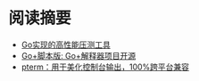 # 阅读摘要

* [Go实现的高性能压测工具](https://github.com/ddosify/ddosify)
* [Go+脚本版: Go+解释器项目开源](https://github.com/goplus/igop)
* [pterm：用于美化控制台输出，100%跨平台兼容](https://github.com/pterm/pterm)
